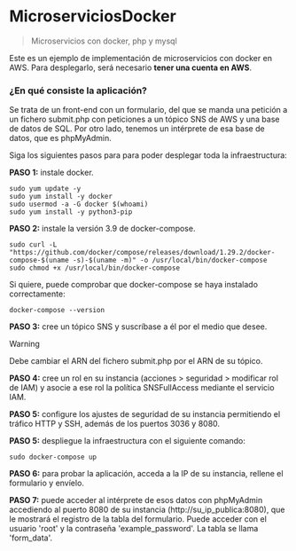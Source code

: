 # MicroserviciosDocker

> Microservicios con docker, php y mysql

Este es un ejemplo de implementación de microservicios con docker en AWS. Para desplegarlo, será necesario **tener una cuenta en AWS**.

### ¿En qué consiste la aplicación?

Se trata de un front-end con un formulario, del que se manda una petición a un fichero submit.php con peticiones a un tópico SNS de AWS y una base de datos de SQL. Por otro lado, tenemos un intérprete de esa base de datos, que es phpMyAdmin.

Siga los siguientes pasos para para poder desplegar toda la infraestructura:

**PASO 1:** instale docker.

```
sudo yum update -y
sudo yum install -y docker
sudo usermod -a -G docker $(whoami)
sudo yum install -y python3-pip
```

**PASO 2:** instale la versión 3.9 de docker-compose.

```
sudo curl -L "https://github.com/docker/compose/releases/download/1.29.2/docker-compose-$(uname -s)-$(uname -m)" -o /usr/local/bin/docker-compose
sudo chmod +x /usr/local/bin/docker-compose
```

Si quiere, puede comprobar que docker-compose se haya instalado correctamente:

```
docker-compose --version
```

**PASO 3:** cree un tópico SNS y suscríbase a él por el medio que desee.

> [!WARNING]
> Debe cambiar el ARN del fichero submit.php por el ARN de su tópico.

**PASO 4:** cree un rol en su instancia (acciones > seguridad > modificar rol de IAM) y asocie a ese rol la política SNSFullAccess mediante el servicio IAM.

**PASO 5:** configure los ajustes de seguridad de su instancia permitiendo el tráfico HTTP y SSH, además de los puertos 3036 y 8080.

**PASO 5:** despliegue la infraestructura con el siguiente comando:

```
sudo docker-compose up
```

**PASO 6:** para probar la aplicación, acceda a la IP de su instancia, rellene el formulario y envíelo.

**PASO 7:** puede acceder al intérprete de esos datos con phpMyAdmin accediendo al puerto 8080 de su instancia (http://su_ip_publica:8080), que le mostrará el registro de la tabla del formulario. Puede acceder con el usuario 'root' y la contraseña 'example_password'. La tabla se llama 'form_data'.
